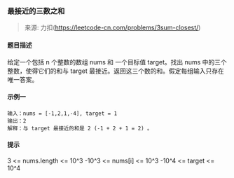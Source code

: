 ### 最接近的三数之和
> 来源: 力扣(https://leetcode-cn.com/problems/3sum-closest/)

#### 题目描述
给定一个包括 n 个整数的数组 nums 和 一个目标值 target。找出 nums 中的三个整数，使得它们的和与 target 最接近。返回这三个数的和。假定每组输入只存在唯一答案。

#### 示例一
```
输入：nums = [-1,2,1,-4], target = 1
输出：2
解释：与 target 最接近的和是 2 (-1 + 2 + 1 = 2) 。
```

#### 提示
3 <= nums.length <= 10^3
-10^3 <= nums[i] <= 10^3
-10^4 <= target <= 10^4